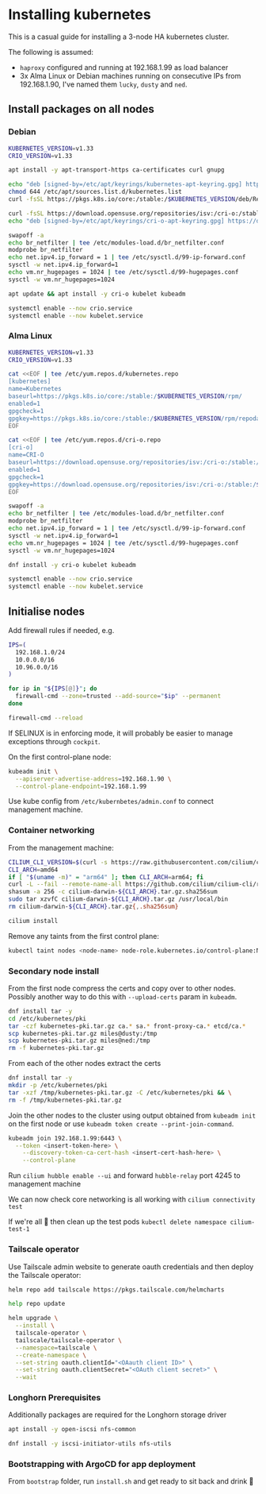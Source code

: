 # Installing kubernetes

This is a casual guide for installing a 3-node HA kubernetes cluster.

The following is assumed:

- `haproxy` configured and running at 192.168.1.99 as load balancer
- 3x Alma Linux or Debian machines running on consecutive IPs from 192.168.1.90, I've named them `lucky`, `dusty` and `ned`.

## Install packages on all nodes

### Debian

```sh
KUBERNETES_VERSION=v1.33
CRIO_VERSION=v1.33

apt install -y apt-transport-https ca-certificates curl gnupg

echo "deb [signed-by=/etc/apt/keyrings/kubernetes-apt-keyring.gpg] https://pkgs.k8s.io/core:/stable:/$KUBERNETES_VERSION/deb/ /" | tee /etc/apt/sources.list.d/kubernetes.list
chmod 644 /etc/apt/sources.list.d/kubernetes.list
curl -fsSL https://pkgs.k8s.io/core:/stable:/$KUBERNETES_VERSION/deb/Release.key | gpg --dearmor -o /etc/apt/keyrings/kubernetes-apt-keyring.gpg

curl -fsSL https://download.opensuse.org/repositories/isv:/cri-o:/stable:/$CRIO_VERSION/deb/Release.key | gpg --dearmor -o /etc/apt/keyrings/cri-o-apt-keyring.gpg
echo "deb [signed-by=/etc/apt/keyrings/cri-o-apt-keyring.gpg] https://download.opensuse.org/repositories/isv:/cri-o:/stable:/$CRIO_VERSION/deb/ /" | tee /etc/apt/sources.list.d/cri-o.list

swapoff -a
echo br_netfilter | tee /etc/modules-load.d/br_netfilter.conf
modprobe br_netfilter
echo net.ipv4.ip_forward = 1 | tee /etc/sysctl.d/99-ip-forward.conf
sysctl -w net.ipv4.ip_forward=1
echo vm.nr_hugepages = 1024 | tee /etc/sysctl.d/99-hugepages.conf
sysctl -w vm.nr_hugepages=1024

apt update && apt install -y cri-o kubelet kubeadm

systemctl enable --now crio.service
systemctl enable --now kubelet.service
```

### Alma Linux

```sh
KUBERNETES_VERSION=v1.33
CRIO_VERSION=v1.33

cat <<EOF | tee /etc/yum.repos.d/kubernetes.repo
[kubernetes]
name=Kubernetes
baseurl=https://pkgs.k8s.io/core:/stable:/$KUBERNETES_VERSION/rpm/
enabled=1
gpgcheck=1
gpgkey=https://pkgs.k8s.io/core:/stable:/$KUBERNETES_VERSION/rpm/repodata/repomd.xml.key
EOF

cat <<EOF | tee /etc/yum.repos.d/cri-o.repo
[cri-o]
name=CRI-O
baseurl=https://download.opensuse.org/repositories/isv:/cri-o:/stable:/$CRIO_VERSION/rpm/
enabled=1
gpgcheck=1
gpgkey=https://download.opensuse.org/repositories/isv:/cri-o:/stable:/$CRIO_VERSION/rpm/repodata/repomd.xml.key
EOF

swapoff -a
echo br_netfilter | tee /etc/modules-load.d/br_netfilter.conf
modprobe br_netfilter
echo net.ipv4.ip_forward = 1 | tee /etc/sysctl.d/99-ip-forward.conf
sysctl -w net.ipv4.ip_forward=1
echo vm.nr_hugepages = 1024 | tee /etc/sysctl.d/99-hugepages.conf
sysctl -w vm.nr_hugepages=1024

dnf install -y cri-o kubelet kubeadm

systemctl enable --now crio.service
systemctl enable --now kubelet.service
```

## Initialise nodes

Add firewall rules if needed, e.g.

```sh
IPS=(
  192.168.1.0/24
  10.0.0.0/16
  10.96.0.0/16
)

for ip in "${IPS[@]}"; do
  firewall-cmd --zone=trusted --add-source="$ip" --permanent
done

firewall-cmd --reload
```

If SELINUX is in enforcing mode, it will probably be easier to manage exceptions through `cockpit`.

On the first control-plane node:

```sh
kubeadm init \
  --apiserver-advertise-address=192.168.1.90 \
  --control-plane-endpoint=192.168.1.99
```

Use kube config from `/etc/kubernbetes/admin.conf` to connect management machine.

### Container networking

From the management machine:

```sh
CILIUM_CLI_VERSION=$(curl -s https://raw.githubusercontent.com/cilium/cilium-cli/main/stable.txt)
CLI_ARCH=amd64
if [ "$(uname -m)" = "arm64" ]; then CLI_ARCH=arm64; fi
curl -L --fail --remote-name-all https://github.com/cilium/cilium-cli/releases/download/${CILIUM_CLI_VERSION}/cilium-darwin-${CLI_ARCH}.tar.gz{,.sha256sum}
shasum -a 256 -c cilium-darwin-${CLI_ARCH}.tar.gz.sha256sum
sudo tar xzvfC cilium-darwin-${CLI_ARCH}.tar.gz /usr/local/bin
rm cilium-darwin-${CLI_ARCH}.tar.gz{,.sha256sum}

cilium install
```

Remove any taints from the first control plane:

```sh
kubectl taint nodes <node-name> node-role.kubernetes.io/control-plane:NoSchedule-
```

### Secondary node install

From the first node compress the certs and copy over to other nodes.
Possibly another way to do this with `--upload-certs` param in `kubeadm`.

```sh
dnf install tar -y
cd /etc/kubernetes/pki
tar -czf kubernetes-pki.tar.gz ca.* sa.* front-proxy-ca.* etcd/ca.*
scp kubernetes-pki.tar.gz miles@dusty:/tmp
scp kubernetes-pki.tar.gz miles@ned:/tmp
rm -f kubernetes-pki.tar.gz
```

From each of the other nodes extract the certs

```sh
dnf install tar -y
mkdir -p /etc/kubernetes/pki
tar -xzf /tmp/kubernetes-pki.tar.gz -C /etc/kubernetes/pki && \
rm -f /tmp/kubernetes-pki.tar.gz
```

Join the other nodes to the cluster using output obtained from `kubeadm init`
on the first node or use `kubeadm token create --print-join-command`.

```sh
kubeadm join 192.168.1.99:6443 \
  --token <insert-token-here> \
	--discovery-token-ca-cert-hash <insert-cert-hash-here> \
	--control-plane
```

Run `cilium hubble enable --ui` and forward `hubble-relay` port 4245 to management machine

We can now check core networking is all working with `cilium connectivity test`

If we're all 🙂 then clean up the test pods `kubectl delete namespace cilium-test-1`

### Tailscale operator

Use Tailscale admin website to generate oauth credentials and then deploy the
Tailscale operator:

```sh
helm repo add tailscale https://pkgs.tailscale.com/helmcharts

help repo update

helm upgrade \
  --install \
  tailscale-operator \
  tailscale/tailscale-operator \
  --namespace=tailscale \
  --create-namespace \
  --set-string oauth.clientId="<OAauth client ID>" \
  --set-string oauth.clientSecret="<OAuth client secret>" \
  --wait
```

### Longhorn Prerequisites

Additionally packages are required for the Longhorn storage driver

```sh
apt install -y open-iscsi nfs-common

dnf install -y iscsi-initiator-utils nfs-utils
```

### Bootstrapping with ArgoCD for app deployment

From `bootstrap` folder, run `install.sh` and get ready to sit back and drink 🍻
